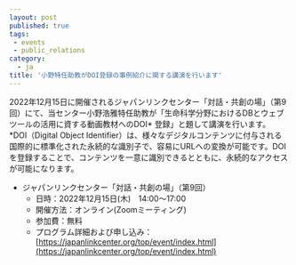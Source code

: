 ```yaml
---
layout: post
published: true
tags:
 - events
 - public_relations
category:
  - ja
title: '小野特任助教がDOI登録の事例紹介に関する講演を行います'
---
```

2022年12月15日に開催されるジャパンリンクセンター「対話・共創の場」（第9回）にて、当センター小野浩雅特任助教が「生命科学分野におけるDBとウェブツールの活用に資する動画教材へのDOI* 登録」と題して講演を行います。<br/>
 *DOI（Digital Object Identifier）は、様々なデジタルコンテンツに付与される国際的に標準化された永続的な識別子で、容易にURLへの変換が可能です。DOIを登録することで、コンテンツを一意に識別できるとともに、永続的なアクセスが可能になります。

- ジャパンリンクセンター「対話・共創の場」（第9回）
  - 日時：2022年12月15日(木)　14:00〜17:00
  - 開催方法：オンライン(Zoomミーティング) 
  - 参加費：無料
  - プログラム詳細および申し込み：[https://japanlinkcenter.org/top/event/index.html](https://japanlinkcenter.org/top/event/index.html)
